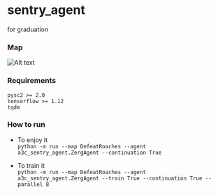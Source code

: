 # sentry_agent
for graduation

### Map
![Alt text](/path/to/img.jpg)


### Requirements  
```
pysc2 >= 2.0
tensorflow >= 1.12
tqdm 
```


### How to run  

- To enjoy it  
```python -m run --map DefeatRoaches --agent a3c_sentry_agent.ZergAgent --continuation True```  

- To train it  
```python -m run --map DefeatRoaches --agent a3c_sentry_agent.ZergAgent --train True --continuation True --parallel 8 ```

